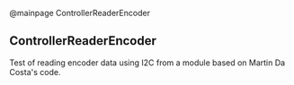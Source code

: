 @mainpage ControllerReaderEncoder

## ControllerReaderEncoder

Test of reading encoder data using I2C from a module based on Martin Da Costa's code.

